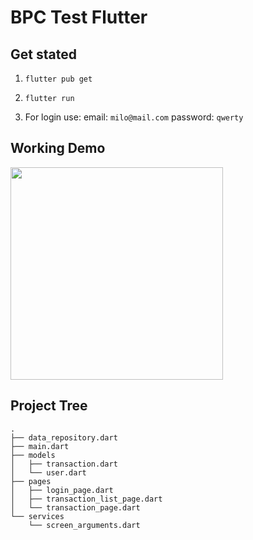 # BPC Test Flutter


## Get stated

1) ```flutter pub get```

2) ```flutter run```

3) For login use: email: ```milo@mail.com``` password: ```qwerty```

## Working Demo

<img src="https://uikitty.net/wp-content/uploads/2020/10/ezgif.com-gif-maker.gif" width="340"/>


## Project Tree

```
.
├── data_repository.dart
├── main.dart
├── models
│   ├── transaction.dart
│   └── user.dart
├── pages
│   ├── login_page.dart
│   ├── transaction_list_page.dart
│   └── transaction_page.dart
└── services
    └── screen_arguments.dart

```


